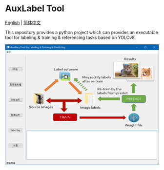 # AuxLabel Tool
[English](./README.md) | [简体中文](./README_CN.md)

This repository provides a python project which can provides an executable tool for labeling &amp; training &amp; referencing tasks based on YOLOv8.

![image2](./resources/2.png)




